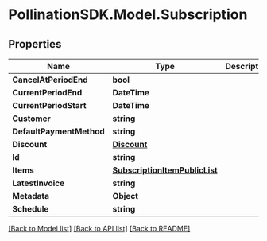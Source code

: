 
# PollinationSDK.Model.Subscription

## Properties

Name | Type | Description | Notes
------------ | ------------- | ------------- | -------------
**CancelAtPeriodEnd** | **bool** |  | 
**CurrentPeriodEnd** | **DateTime** |  | 
**CurrentPeriodStart** | **DateTime** |  | 
**Customer** | **string** |  | 
**DefaultPaymentMethod** | **string** |  | [optional] 
**Discount** | [**Discount**](Discount.md) |  | [optional] 
**Id** | **string** |  | 
**Items** | [**SubscriptionItemPublicList**](SubscriptionItemPublicList.md) |  | 
**LatestInvoice** | **string** |  | 
**Metadata** | **Object** |  | [optional] 
**Schedule** | **string** |  | [optional] 

[[Back to Model list]](../README.md#documentation-for-models)
[[Back to API list]](../README.md#documentation-for-api-endpoints)
[[Back to README]](../README.md)

